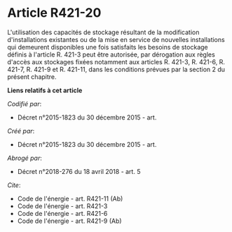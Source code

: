 # Article R421-20

L'utilisation des capacités de stockage résultant de la modification d'installations existantes ou de la mise en service de
nouvelles installations qui demeurent disponibles une fois satisfaits les besoins de stockage définis à l'article R. 421-3
peut être autorisée, par dérogation aux règles d'accès aux stockages fixées notamment aux articles R. 421-3, R. 421-6, R.
421-7, R. 421-9 et R. 421-11, dans les conditions prévues par la section 2 du présent chapitre.

**Liens relatifs à cet article**

_Codifié par_:

  - Décret n°2015-1823 du 30 décembre 2015 - art.

_Créé par_:

  - Décret n°2015-1823 du 30 décembre 2015 - art.

_Abrogé par_:

  - Décret n°2018-276 du 18 avril 2018 - art. 5

_Cite_:

  - Code de l'énergie - art. R421-11 (Ab)
  - Code de l'énergie - art. R421-3
  - Code de l'énergie - art. R421-6
  - Code de l'énergie - art. R421-9 (Ab)
